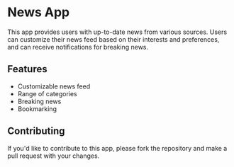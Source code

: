 # News App

This app provides users with up-to-date news from various sources. Users can customize their news feed based on their interests and preferences, and can receive notifications for breaking news.

## Features

- Customizable news feed
- Range of categories
- Breaking news
- Bookmarking

## Contributing

If you'd like to contribute to this app, please fork the repository and make a pull request with your changes.
